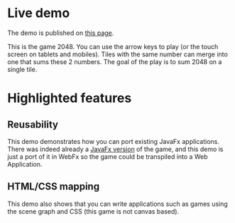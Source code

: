 # Live demo

The demo is published on [this page][demo-live-link].

This is the game 2048.
You can use the arrow keys to play (or the touch screen on tablets and mobiles).
Tiles with the same number can merge into one that sums these 2 numbers. 
The goal of the play is to sum 2048 on a single tile.

# Highlighted features

## Reusability

This demo demonstrates how you can port existing JavaFx applications.
There was indeed already a [JavaFx version][fx2048-link] of the game, and this demo is just a port of it in WebFx so the game could be transpiled into a Web Application.

## HTML/CSS mapping

This demo also shows that you can write applications such as games using the scene graph and CSS (this game is not canvas based).

[demo-live-link]: https://fx2048.webfx.dev
[fx2048-link]: https://github.com/brunoborges/fx2048